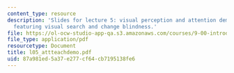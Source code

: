 ```yaml
---
content_type: resource
description: 'Slides for lecture 5: visual perception and attention demonstrations,
  featuring visual search and change blindness.'
file: https://ol-ocw-studio-app-qa.s3.amazonaws.com/courses/9-00-introduction-to-psychology-fall-2004/87a981ed5a37e277cf64cb7195138fe6_l05_attteachdemo.pdf
file_type: application/pdf
resourcetype: Document
title: l05_attteachdemo.pdf
uid: 87a981ed-5a37-e277-cf64-cb7195138fe6
---
```

